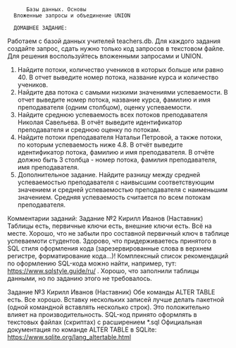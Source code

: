           Базы данных. Основы
      Вложенные запросы и объединение UNION

      ДОМАШНЕЕ ЗАДАНИЕ:
  Работаем с базой данных учителей teachers.db. Для каждого задания создайте запрос, сдать нужно
только код запросов в текстовом файле. Для решения воспользуйтесь вложенными запросами и UNION.
  1. Найдите потоки, количество учеников в которых больше или равно 40. В отчет выведите номер потока, название курса и количество учеников.
  2. Найдите два потока с самыми низкими значениями успеваемости. В отчет выведите номер потока, название курса, фамилию
и имя преподавателя (одним столбцом), оценку успеваемости.
  3. Найдите среднюю успеваемость всех потоков преподавателя Николая Савельева. В отчёт
выведите идентификатор преподавателя и среднюю оценку по потокам.
  4. Найдите потоки преподавателя Натальи Петровой, а также потоки, по которым успеваемость ниже 4.8.
В отчёт выведите идентификатор потока, фамилию и имя преподавателя. В отчёте должно быть 3 столбца - номер потока, фамилия преподавателя, имя преподавателя.
  5. Дополнительное задание. Найдите разницу между средней успеваемостью преподавателя с наивысшим соответствующим значением
и средней успеваемостью преподавателя с наименьшим значением. Средняя успеваемость считается по всем потокам преподавателя.


Комментарии заданий:
Задание №2
Кирилл Иванов (Наставник)
Таблицы есть, первичные ключи есть, внешние ключи есть. Всё на месте.
Хорошо, что не забыли про составной первичный ключ в таблице успеваемоти студентов.
Здорово, что придерживаетесь принятого в SQL стиля оформления кода (зарезервированные слова в верхнем регистре, форматирование кода...)! Комплексный список рекомендаций по оформлению SQL-кода можно найти, например, тут: https://www.sqlstyle.guide/ru/ .
Хорошо, что заполнили таблицы данными, но по заданию этого не требовалось.

Задание №3
Кирилл Иванов (Наставник)
Обе команды ALTER TABLE есть. Все хорошо.
Вставку нескольких записей лучше делать пакетной (одной командной вставлять несколько строк). Это положительно влияет на производительность.
SQL-код принято оформлять в текстовых файлах (скриптах) с расширением *.sql
Официальная документация по команде ALTER TABLE в SQLite: https://www.sqlite.org/lang_altertable.html
